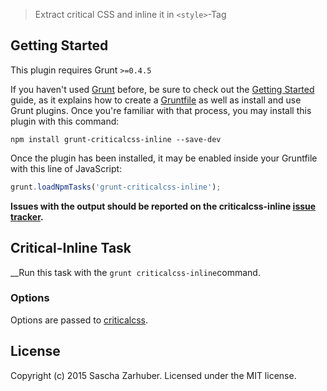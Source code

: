 > Extract critical CSS and inline it in `<style>`-Tag



## Getting Started
This plugin requires Grunt `>=0.4.5`

If you haven't used [Grunt](http://gruntjs.com/) before, be sure to check out the [Getting Started](http://gruntjs.com/getting-started) guide, as it explains how to create a [Gruntfile](http://gruntjs.com/sample-gruntfile) as well as install and use Grunt plugins. Once you're familiar with that process, you may install this plugin with this command:

```shell
npm install grunt-criticalcss-inline --save-dev
```

Once the plugin has been installed, it may be enabled inside your Gruntfile with this line of JavaScript:

```js
grunt.loadNpmTasks('grunt-criticalcss-inline');
```

**Issues with the output should be reported on the criticalcss-inline [issue tracker](https://github.com/saschazar21/grunt-criticalcss-inline/issues).**

## Critical-Inline Task
__Run this task with the `grunt criticalcss-inline`command.

### Options
Options are passed to [criticalcss](https://github.com/filamentgroup/criticalCSS).

## License
Copyright (c) 2015 Sascha Zarhuber. Licensed under the MIT license.